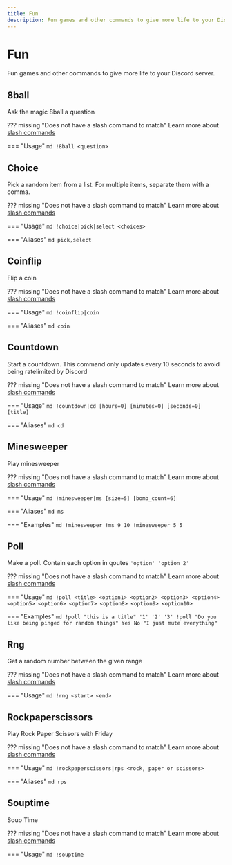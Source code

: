 ```yaml
---
title: Fun
description: Fun games and other commands to give more life to your Discord server.
---
```

# Fun

Fun games and other commands to give more life to your Discord server.

## 8ball

Ask the magic 8ball a question

??? missing "Does not have a slash command to match"
	Learn more about [slash commands](/#slash-commands)

=== "Usage"
	```md
	!8ball <question>
	```

## Choice

Pick a random item from a list. For multiple items, separate them with a comma.

??? missing "Does not have a slash command to match"
	Learn more about [slash commands](/#slash-commands)

=== "Usage"
	```md
	!choice|pick|select <choices>
	```

=== "Aliases"
	```md
	pick,select
	```

## Coinflip

Flip a coin

??? missing "Does not have a slash command to match"
	Learn more about [slash commands](/#slash-commands)

=== "Usage"
	```md
	!coinflip|coin 
	```

=== "Aliases"
	```md
	coin
	```

## Countdown

Start a countdown. This command only updates every 10 seconds to avoid being ratelimited by Discord

??? missing "Does not have a slash command to match"
	Learn more about [slash commands](/#slash-commands)

=== "Usage"
	```md
	!countdown|cd [hours=0] [minutes=0] [seconds=0] [title]
	```

=== "Aliases"
	```md
	cd
	```

## Minesweeper

Play minesweeper

??? missing "Does not have a slash command to match"
	Learn more about [slash commands](/#slash-commands)

=== "Usage"
	```md
	!minesweeper|ms [size=5] [bomb_count=6]
	```

=== "Aliases"
	```md
	ms
	```

=== "Examples"
	```md
	!minesweeper
	!ms 9 10
	!minesweeper 5 5
	```

## Poll

Make a poll. Contain each option in qoutes `'option' 'option 2'`

??? missing "Does not have a slash command to match"
	Learn more about [slash commands](/#slash-commands)

=== "Usage"
	```md
	!poll <title> <option1> <option2> <option3> <option4> <option5> <option6> <option7> <option8> <option9> <option10>
	```

=== "Examples"
	```md
	!poll "this is a title" '1' '2' '3'
	!poll "Do you like being pinged for random things" Yes No "I just mute everything"
	```

## Rng

Get a random number between the given range

??? missing "Does not have a slash command to match"
	Learn more about [slash commands](/#slash-commands)

=== "Usage"
	```md
	!rng <start> <end>
	```

## Rockpaperscissors

Play Rock Paper Scissors with Friday

??? missing "Does not have a slash command to match"
	Learn more about [slash commands](/#slash-commands)

=== "Usage"
	```md
	!rockpaperscissors|rps <rock, paper or scissors>
	```

=== "Aliases"
	```md
	rps
	```

## Souptime

Soup Time

??? missing "Does not have a slash command to match"
	Learn more about [slash commands](/#slash-commands)

=== "Usage"
	```md
	!souptime 
	```
